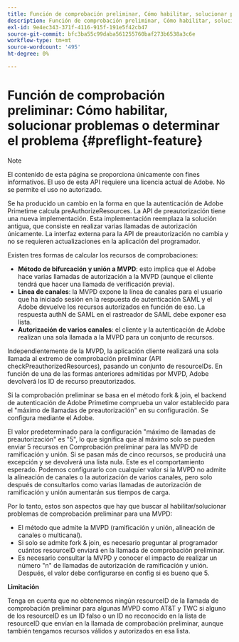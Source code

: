 ```yaml
---
title: Función de comprobación preliminar, Cómo habilitar, solucionar problemas o determinar el problema
description: Función de comprobación preliminar, Cómo habilitar, solucionar problemas o determinar el problema
exl-id: 9e4ec343-371f-4116-915f-191e5f42cb47
source-git-commit: bfc3ba55c99daba561255760baf273b6538a3c6e
workflow-type: tm+mt
source-wordcount: '495'
ht-degree: 0%

---
```


# Función de comprobación preliminar: Cómo habilitar, solucionar problemas o determinar el problema {#preflight-feature}

>[!NOTE]
>
>El contenido de esta página se proporciona únicamente con fines informativos. El uso de esta API requiere una licencia actual de Adobe. No se permite el uso no autorizado.

Se ha producido un cambio en la forma en que la autenticación de Adobe Primetime calcula preAuthorizeResources. La API de preautorización tiene una nueva implementación. Esta implementación reemplaza la solución antigua, que consiste en realizar varias llamadas de autorización únicamente.
La interfaz externa para la API de preautorización no cambia y no se requieren actualizaciones en la aplicación del programador.

Existen tres formas de calcular los recursos de comprobaciones:

* **Método de bifurcación y unión a MVPD**: esto implica que el Adobe hace varias llamadas de autorización a la MVPD (aunque el cliente tendrá que hacer una llamada de verificación previa).
* **Línea de canales**: la MVPD expone la línea de canales para el usuario que ha iniciado sesión en la respuesta de autenticación SAML y el Adobe devuelve los recursos autorizados en función de eso. La respuesta authN de SAML en el rastreador de SAML debe exponer esa lista.
* **Autorización de varios canales**: el cliente y la autenticación de Adobe realizan una sola llamada a la MVPD para un conjunto de recursos.

Independientemente de la MVPD, la aplicación cliente realizará una sola llamada al extremo de comprobación preliminar (API checkPreauthorizedResources), pasando un conjunto de resourceIDs. En función de una de las formas anteriores admitidas por MVPD, Adobe devolverá los ID de recurso preautorizados.

Si la comprobación preliminar se basa en el método fork &amp; join, el backend de autenticación de Adobe Primetime comprueba un valor establecido para el &quot;máximo de llamadas de preautorización&quot; en su configuración. Se configura mediante el Adobe.

El valor predeterminado para la configuración &quot;máximo de llamadas de preautorización&quot; es &quot;5&quot;, lo que significa que al máximo solo se pueden enviar 5 recursos en Comprobación preliminar para las MVPD de ramificación y unión. Si se pasan más de cinco recursos, se producirá una excepción y se devolverá una lista nula. Este es el comportamiento esperado. Podemos configurarlo con cualquier valor si la MVPD no admite la alineación de canales o la autorización de varios canales, pero solo después de consultarlos como varias llamadas de autorización de ramificación y unión aumentarán sus tiempos de carga.

Por lo tanto, estos son aspectos que hay que buscar al habilitar/solucionar problemas de comprobación preliminar para una MVPD:

* El método que admite la MVPD (ramificación y unión, alineación de canales o multicanal).
* Si solo se admite fork &amp; join, es necesario preguntar al programador cuántos resourceID enviará en la llamada de comprobación preliminar.
* Es necesario consultar la MVPD y conocer el impacto de realizar un número &quot;n&quot; de llamadas de autorización de ramificación y unión. Después, el valor debe configurarse en config si es bueno que 5.

**Limitación**

Tenga en cuenta que no obtenemos ningún resourceID de la llamada de comprobación preliminar para algunas MVPD como AT&amp;T y TWC si alguno de los resourceID es un ID falso o un ID no reconocido en la lista de resourceID que envían en la llamada de comprobación preliminar, aunque también tengamos recursos válidos y autorizados en esa lista.

